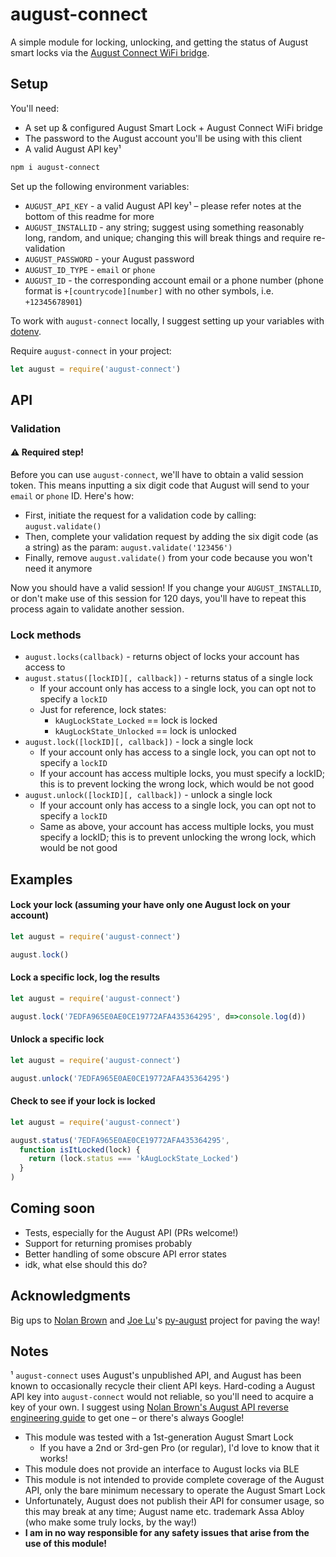 # august-connect

A simple module for locking, unlocking, and getting the status of August smart locks via the [August Connect WiFi bridge](https://august.com/products/august-connect-wifi-bridge/).


## Setup
You'll need:

- A set up & configured August Smart Lock + August Connect WiFi bridge
- The password to the August account you'll be using with this client
- A valid August API key¹

```sh
npm i august-connect
```

Set up the following environment variables:
- `AUGUST_API_KEY` - a valid August API key¹ – please refer notes at the bottom of this readme for more
- `AUGUST_INSTALLID` - any string; suggest using something reasonably long, random, and unique; changing this will break things and require re-validation
- `AUGUST_PASSWORD` - your August password
- `AUGUST_ID_TYPE` - `email` or `phone`
- `AUGUST_ID` - the corresponding account email or a phone number (phone format is `+[countrycode][number]` with no other symbols, i.e. `+12345678901`)

To work with `august-connect` locally, I suggest setting up your variables with [dotenv](https://www.npmjs.com/package/dotenv).

Require `august-connect` in your project:
```javascript
let august = require('august-connect')
```

## API

### Validation
#### ⚠️ Required step!

Before you can use `august-connect`, we'll have to obtain a valid session token. This means inputting a six digit code that August will send to your `email` or `phone` ID. Here's how:

- First, initiate the request for a validation code by calling: `august.validate()`
- Then, complete your validation request by adding the six digit code (as a string) as the param: `august.validate('123456')`
- Finally, remove `august.validate()` from your code because you won't need it anymore

Now you should have a valid session! If you change your `AUGUST_INSTALLID`, or don't make use of this session for 120 days, you'll have to repeat this process again to validate another session.


### Lock methods

- `august.locks(callback)` - returns object of locks your account has access to
- `august.status([lockID][, callback])` - returns status of a single lock
  - If your account only has access to a single lock, you can opt not to specify a `lockID`
  - Just for reference, lock states:
    - `kAugLockState_Locked` == lock is locked
    - `kAugLockState_Unlocked` == lock is unlocked
- `august.lock([lockID][, callback])` - lock a single lock
  - If your account only has access to a single lock, you can opt not to specify a `lockID`
  - If your account has access multiple locks, you must specify a lockID; this is to prevent locking the wrong lock, which would be not good 
- `august.unlock([lockID][, callback])` - unlock a single lock
  - If your account only has access to a single lock, you can opt not to specify a `lockID`
  - Same as above, your account has access multiple locks, you must specify a lockID; this is to prevent unlocking the wrong lock, which would be not good


## Examples

#### Lock your lock (assuming your have only one August lock on your account)
```javascript
let august = require('august-connect')

august.lock()
```

#### Lock a specific lock, log the results
```javascript
let august = require('august-connect')

august.lock('7EDFA965E0AE0CE19772AFA435364295', d=>console.log(d))
```

#### Unlock a specific lock
```javascript
let august = require('august-connect')

august.unlock('7EDFA965E0AE0CE19772AFA435364295')
```

#### Check to see if your lock is locked
```javascript
let august = require('august-connect')

august.status('7EDFA965E0AE0CE19772AFA435364295',
  function isItLocked(lock) {
    return (lock.status === 'kAugLockState_Locked') 
  }
)
```


## Coming soon
- Tests, especially for the August API (PRs welcome!)
- Support for returning promises probably
- Better handling of some obscure API error states
- idk, what else should this do?


## Acknowledgments
Big ups to [Nolan Brown](https://medium.com/@nolanbrown/august-lock-rest-apis-the-basics-7ec7f31e7874) and [Joe Lu](https://github.com/snjoetw)'s [py-august](https://github.com/snjoetw/py-august) project for paving the way!


## Notes
¹ `august-connect` uses August's unpublished API, and August has been known to occasionally recycle their client API keys. Hard-coding a August API key into `august-connect` would not reliable, so you'll need to acquire a key of your own. I suggest using [Nolan Brown's August API reverse engineering guide](https://medium.com/@nolanbrown/the-process-of-reverse-engineering-the-august-lock-api-9dbd12ab65cb) to get one – or there's always Google!

- This module was tested with a 1st-generation August Smart Lock
  - If you have a 2nd or 3rd-gen Pro (or regular), I'd love to know that it works!
- This module does not provide an interface to August locks via BLE
- This module is not intended to provide complete coverage of the August API, only the bare minimum necessary to operate the August Smart Lock
- Unfortunately, August does not publish their API for consumer usage, so this may break at any time; August name etc. trademark Assa Abloy (who make some truly locks, by the way!)
- **I am in no way responsible for any safety issues that arise from the use of this module!**
